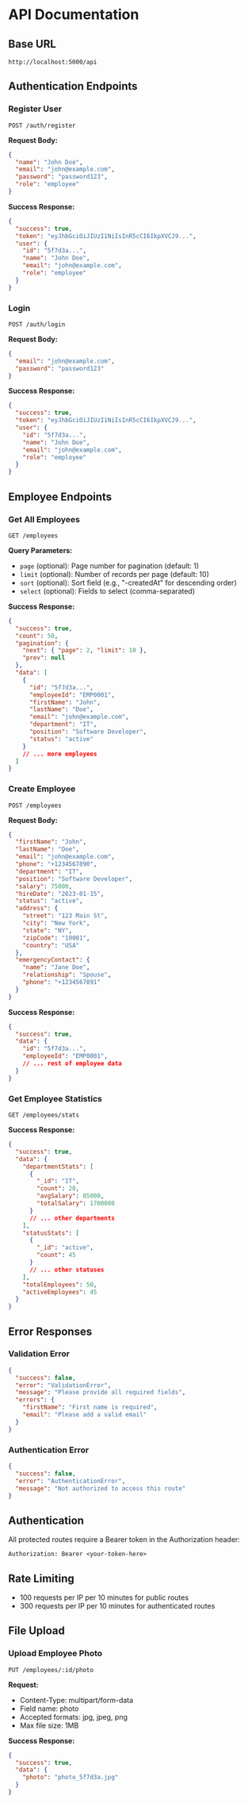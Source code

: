 # API Documentation

## Base URL
```
http://localhost:5000/api
```

## Authentication Endpoints

### Register User
```http
POST /auth/register
```

**Request Body:**
```json
{
  "name": "John Doe",
  "email": "john@example.com",
  "password": "password123",
  "role": "employee"
}
```

**Success Response:**
```json
{
  "success": true,
  "token": "eyJhbGciOiJIUzI1NiIsInR5cCI6IkpXVCJ9...",
  "user": {
    "id": "5f7d3a...",
    "name": "John Doe",
    "email": "john@example.com",
    "role": "employee"
  }
}
```

### Login
```http
POST /auth/login
```

**Request Body:**
```json
{
  "email": "john@example.com",
  "password": "password123"
}
```

**Success Response:**
```json
{
  "success": true,
  "token": "eyJhbGciOiJIUzI1NiIsInR5cCI6IkpXVCJ9...",
  "user": {
    "id": "5f7d3a...",
    "name": "John Doe",
    "email": "john@example.com",
    "role": "employee"
  }
}
```

## Employee Endpoints

### Get All Employees
```http
GET /employees
```

**Query Parameters:**
- `page` (optional): Page number for pagination (default: 1)
- `limit` (optional): Number of records per page (default: 10)
- `sort` (optional): Sort field (e.g., "-createdAt" for descending order)
- `select` (optional): Fields to select (comma-separated)

**Success Response:**
```json
{
  "success": true,
  "count": 50,
  "pagination": {
    "next": { "page": 2, "limit": 10 },
    "prev": null
  },
  "data": [
    {
      "id": "5f7d3a...",
      "employeeId": "EMP0001",
      "firstName": "John",
      "lastName": "Doe",
      "email": "john@example.com",
      "department": "IT",
      "position": "Software Developer",
      "status": "active"
    }
    // ... more employees
  ]
}
```

### Create Employee
```http
POST /employees
```

**Request Body:**
```json
{
  "firstName": "John",
  "lastName": "Doe",
  "email": "john@example.com",
  "phone": "+1234567890",
  "department": "IT",
  "position": "Software Developer",
  "salary": 75000,
  "hireDate": "2023-01-15",
  "status": "active",
  "address": {
    "street": "123 Main St",
    "city": "New York",
    "state": "NY",
    "zipCode": "10001",
    "country": "USA"
  },
  "emergencyContact": {
    "name": "Jane Doe",
    "relationship": "Spouse",
    "phone": "+1234567891"
  }
}
```

**Success Response:**
```json
{
  "success": true,
  "data": {
    "id": "5f7d3a...",
    "employeeId": "EMP0001",
    // ... rest of employee data
  }
}
```

### Get Employee Statistics
```http
GET /employees/stats
```

**Success Response:**
```json
{
  "success": true,
  "data": {
    "departmentStats": [
      {
        "_id": "IT",
        "count": 20,
        "avgSalary": 85000,
        "totalSalary": 1700000
      }
      // ... other departments
    ],
    "statusStats": [
      {
        "_id": "active",
        "count": 45
      }
      // ... other statuses
    ],
    "totalEmployees": 50,
    "activeEmployees": 45
  }
}
```

## Error Responses

### Validation Error
```json
{
  "success": false,
  "error": "ValidationError",
  "message": "Please provide all required fields",
  "errors": {
    "firstName": "First name is required",
    "email": "Please add a valid email"
  }
}
```

### Authentication Error
```json
{
  "success": false,
  "error": "AuthenticationError",
  "message": "Not authorized to access this route"
}
```

## Authentication

All protected routes require a Bearer token in the Authorization header:

```http
Authorization: Bearer <your-token-here>
```

## Rate Limiting

- 100 requests per IP per 10 minutes for public routes
- 300 requests per IP per 10 minutes for authenticated routes

## File Upload

### Upload Employee Photo
```http
PUT /employees/:id/photo
```

**Request:**
- Content-Type: multipart/form-data
- Field name: photo
- Accepted formats: jpg, jpeg, png
- Max file size: 1MB

**Success Response:**
```json
{
  "success": true,
  "data": {
    "photo": "photo_5f7d3a.jpg"
  }
}
``` 